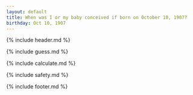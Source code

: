 ```yaml
---
layout: default
title: When was I or my baby conceived if born on October 10, 1907?
birthday: Oct 10, 1907
---
```


{% include header.md %}

{% include guess.md %}

{% include calculate.md %}

{% include safety.md %}

{% include footer.md %}



